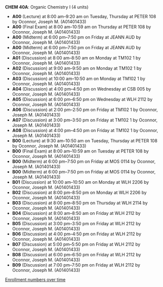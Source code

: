 **CHEM 40A**: Organic Chemistry I (4 units)

- **A00** (Lecture) at 8:00 am–9:20 am on Tuesday, Thursday at PETER 108 by Oconnor, Joseph M. (A01401433)
- **A00** (Final Exam) at 8:00 am–10:59 am on Thursday at PETER 108 by Oconnor, Joseph M. (A01401433)
- **A00** (Midterm) at 6:00 pm–7:50 pm on Friday at JEANN AUD by Oconnor, Joseph M. (A01401433)
- **A00** (Midterm) at 6:00 pm–7:50 pm on Friday at JEANN AUD by Oconnor, Joseph M. (A01401433)
- **A01** (Discussion) at 8:00 am–8:50 am on Monday at TM102 1 by Oconnor, Joseph M. (A01401433)
- **A02** (Discussion) at 9:00 am–9:50 am on Monday at TM102 1 by Oconnor, Joseph M. (A01401433)
- **A03** (Discussion) at 10:00 am–10:50 am on Monday at TM102 1 by Oconnor, Joseph M. (A01401433)
- **A04** (Discussion) at 4:00 pm–4:50 pm on Wednesday at CSB 005 by Oconnor, Joseph M. (A01401433)
- **A05** (Discussion) at 6:00 pm–6:50 pm on Wednesday at WLH 2112 by Oconnor, Joseph M. (A01401433)
- **A06** (Discussion) at 2:00 pm–2:50 pm on Friday at TM102 1 by Oconnor, Joseph M. (A01401433)
- **A07** (Discussion) at 3:00 pm–3:50 pm on Friday at TM102 1 by Oconnor, Joseph M. (A01401433)
- **A08** (Discussion) at 4:00 pm–4:50 pm on Friday at TM102 1 by Oconnor, Joseph M. (A01401433)
- **B00** (Lecture) at 9:30 am–10:50 am on Tuesday, Thursday at PETER 108 by Oconnor, Joseph M. (A01401433)
- **B00** (Final Exam) at 8:00 am–10:59 am on Tuesday at PETER 108 by Oconnor, Joseph M. (A01401433)
- **B00** (Midterm) at 6:00 pm–7:50 pm on Friday at MOS 0114 by Oconnor, Joseph M. (A01401433)
- **B00** (Midterm) at 6:00 pm–7:50 pm on Friday at MOS 0114 by Oconnor, Joseph M. (A01401433)
- **B01** (Discussion) at 10:00 am–10:50 am on Monday at WLH 2206 by Oconnor, Joseph M. (A01401433)
- **B02** (Discussion) at 8:00 pm–8:50 pm on Monday at WLH 2206 by Oconnor, Joseph M. (A01401433)
- **B03** (Discussion) at 8:00 pm–8:50 pm on Thursday at WLH 2114 by Oconnor, Joseph M. (A01401433)
- **B04** (Discussion) at 8:00 am–8:50 am on Friday at WLH 2112 by Oconnor, Joseph M. (A01401433)
- **B05** (Discussion) at 3:00 pm–3:50 pm on Friday at WLH 2112 by Oconnor, Joseph M. (A01401433)
- **B06** (Discussion) at 4:00 pm–4:50 pm on Friday at WLH 2112 by Oconnor, Joseph M. (A01401433)
- **B07** (Discussion) at 5:00 pm–5:50 pm on Friday at WLH 2112 by Oconnor, Joseph M. (A01401433)
- **B08** (Discussion) at 6:00 pm–6:50 pm on Friday at WLH 2112 by Oconnor, Joseph M. (A01401433)
- **B09** (Discussion) at 7:00 pm–7:50 pm on Friday at WLH 2112 by Oconnor, Joseph M. (A01401433)

[Enrollment numbers over time](./CHEM40A.tsv)
